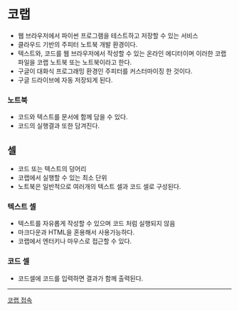 # 코랩

* 웹 브라우저에서 파이썬 프로그램을 테스트하고 저장할 수 있는 서비스
* 클라우드 기반의 주피터 노트북 개발 환경이다.
* 텍스트와, 코드를 웹 브라우저에서 작성할 수 있는 온라인 에디터이며 이러한 코랩 파일을 코랩 노트북 또는 노트북이라고 한다.
* 구글이 대화식 프로그래밍 환경인 주피터를 커스터마이징 한 것이다.
* 구글 드라이브에 자동 저장되게 된다.

### 노트북

* 코드와 텍스트를 문서에 함께 담을 수 있다.
* 코드의 실행결과 또한 담겨진다.

## 셀 

* 코드 또는 텍스트의 덩어리
* 코랩에서 실행할 수 있는 최소 단위
* 노트북은 일반적으로 여러개의 텍스트 셀과 코드 셀로 구성된다.

### 텍스트 셀

* 텍스트를 자유롭게 작성할 수 있으며 코드 처럼 실행되지 않음
* 마크다운과 HTML을 혼용해서 사용가능하다.
* 코랩에서 엔터키나 마우스로 접근할 수 있다.

### 코드 셀

* 코드셀에 코드를 입력하면 결과가 함께 출력된다.

---

[코랩 접속](https://colab.research.google.com)


